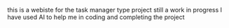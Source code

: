this is a webiste for the task manager type project
still a work in progress
I have used AI to help me in coding and completing the project
